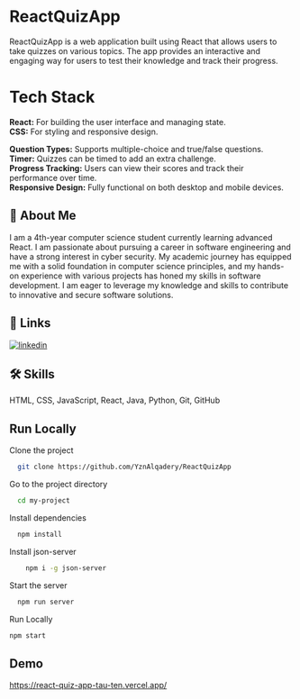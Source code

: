 
# ReactQuizApp



ReactQuizApp is a web application built using React that allows users to take quizzes on various topics. The app provides an interactive and engaging way for users to test their knowledge and track their progress.



# Tech Stack
 
**React:** For building the user interface and managing state.  
**CSS:** For styling and responsive design.

**Question Types:** Supports multiple-choice and true/false questions.  
**Timer:** Quizzes can be timed to add an extra challenge.  
**Progress Tracking:** Users can view their scores and track their performance over time.  
**Responsive Design:** Fully functional on both desktop and mobile devices.







## 🚀 About Me
I am a 4th-year computer science student currently learning advanced React. I am passionate about pursuing a career in software engineering and have a strong interest in cyber security. My academic journey has equipped me with a solid foundation in computer science principles, and my hands-on experience with various projects has honed my skills in software development. I am eager to leverage my knowledge and skills to contribute to innovative and secure software solutions.


## 🔗 Links

[![linkedin](https://img.shields.io/badge/linkedin-0A66C2?style=for-the-badge&logo=linkedin&logoColor=white)](https://www.linkedin.com/in/yazan-alqadery-b500a62a0/)



## 🛠 Skills
HTML, CSS, JavaScript, React, Java, Python, Git, GitHub


## Run Locally

Clone the project

```bash
  git clone https://github.com/YznAlqadery/ReactQuizApp
```

Go to the project directory

```bash
  cd my-project
```

Install dependencies

```bash
  npm install
```
Install json-server  
```bash
    npm i -g json-server  
```

Start the server

```bash
  npm run server
```
Run Locally  
```bash
npm start
```

## Demo

https://react-quiz-app-tau-ten.vercel.app/

